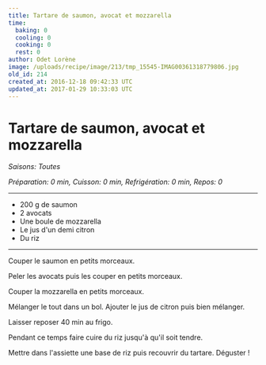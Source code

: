 ```yaml
---
title: Tartare de saumon, avocat et mozzarella
time:
  baking: 0
  cooling: 0
  cooking: 0
  rest: 0
author: Odet Lorène
image: /uploads/recipe/image/213/tmp_15545-IMAG00361318779806.jpg
old_id: 214
created_at: 2016-12-18 09:42:33 UTC
updated_at: 2017-01-29 10:33:03 UTC
---
```


# Tartare de saumon, avocat et mozzarella

_Saisons: Toutes_

_Préparation: 0 min, Cuisson: 0 min, Refrigération: 0 min, Repos: 0_

---

- 200 g de saumon
- 2 avocats
- Une boule de mozzarella
- Le jus d'un demi citron
- Du riz

---

Couper le saumon en petits morceaux.

Peler les avocats puis les couper en petits morceaux.

Couper la mozzarella en petits morceaux.

Mélanger le tout dans un bol. Ajouter le jus de citron puis bien mélanger.

Laisser reposer 40 min au frigo.

Pendant ce temps faire cuire du riz jusqu'à qu'il soit tendre.

Mettre dans l'assiette une base de riz puis recouvrir du tartare. Déguster !
